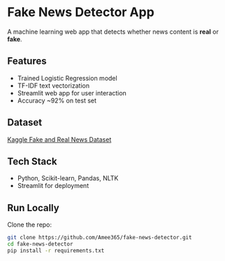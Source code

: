 # Fake News Detector App

A machine learning web app that detects whether news content is **real** or **fake**.

## Features
- Trained Logistic Regression model
- TF-IDF text vectorization
- Streamlit web app for user interaction
- Accuracy ~92% on test set

## Dataset
[Kaggle Fake and Real News Dataset](https://www.kaggle.com/datasets/clmentbisaillon/fake-and-real-news-dataset)

## Tech Stack
- Python, Scikit-learn, Pandas, NLTK
- Streamlit for deployment

## Run Locally

Clone the repo:
```bash
git clone https://github.com/Amee365/fake-news-detector.git
cd fake-news-detector
pip install -r requirements.txt
